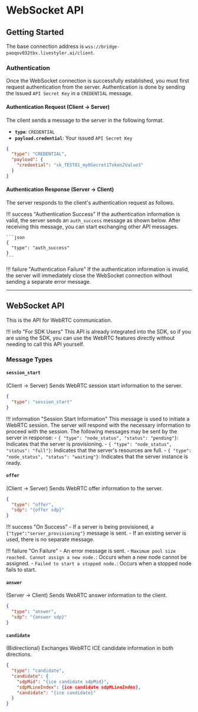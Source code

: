 # WebSocket API

## Getting Started

The base connection address is `wss://bridge-paoqov032tbx.livestyler.ai/client`.

### **Authentication**

Once the WebSocket connection is successfully established, you must first request authentication from the server. Authentication is done by sending the issued `API Secret Key` in a `CREDENTIAL` message.

#### **Authentication Request (Client → Server)**

The client sends a message to the server in the following format.

- **`type`**: `CREDENTIAL`
- **`payload.credential`**: Your issued `API Secret Key`

```json
{
  "type": "CREDENTIAL",
  "payload": {
    "credential": "sk_TEST01_my0Secret1Token2Value3"
  }
}
```

#### **Authentication Response (Server → Client)**

The server responds to the client's authentication request as follows.

!!! success "Authentication Success"
    If the authentication information is valid, the server sends an `auth_success` message as shown below. After receiving this message, you can start exchanging other API messages.

    ```json
    {
      "type": "auth_success"
    }
    ```

!!! failure "Authentication Failure"
    If the authentication information is invalid, the server will immediately close the WebSocket connection without sending a separate error message.

---

## **WebSocket API**

This is the API for WebRTC communication.

!!! info "For SDK Users"
    This API is already integrated into the SDK, so if you are using the SDK, you can use the WebRTC features directly without needing to call this API yourself.

### **Message Types**

#### **`session_start`**

(Client → Server) Sends WebRTC session start information to the server.
```json
{
  "type": "session_start"
}
```

!!! information "Session Start Information"
    This message is used to initiate a WebRTC session. The server will respond with the necessary information to proceed with the session.
    The following messages may be sent by the server in response:
    - `{ "type": "node_status", "status": "pending"}`: Indicates that the server is provisioning.
    - `{ "type": "node_status", "status": "full"}`: Indicates that the server's resources are full.
    - `{ "type": "node_status", "status": "waiting"}`: Indicates that the server instance is ready.

#### **`offer`**

(Client → Server) Sends WebRTC offer information to the server.
```json
{
  "type": "offer",
  "sdp": "{offer sdp}"
}
```

!!! success "On Success"
    - If a server is being provisioned, a `{"type":"server_provisioning"}` message is sent.
    - If an existing server is used, there is no separate message.

!!! failure "On Failure"
    - An error message is sent.
        - `Maximum pool size reached. Cannot assign a new node.`: Occurs when a new node cannot be assigned.
        - `Failed to start a stopped node.`: Occurs when a stopped node fails to start.

#### **`answer`**

(Server → Client) Sends WebRTC answer information to the client.
```json
{
  "type": "answer",
  "sdp": "{answer sdp}"
}
```


#### **`candidate`**

(Bidirectional) Exchanges WebRTC ICE candidate information in both directions.
```json
{
  "type": "candidate",
  "candidate": {
    "sdpMid": "{ice candidate sdpMid}",
    "sdpMLineIndex": {ice candidate sdpMLineIndex},
    "candidate": "{ice candidate}"
  }
}
``` 